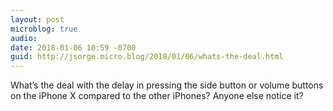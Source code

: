 ```yaml
---
layout: post
microblog: true
audio: 
date: 2018-01-06 10:59 -0700
guid: http://jsorge.micro.blog/2018/01/06/whats-the-deal.html
---
```

What’s the deal with the delay in pressing the side button or volume buttons on the iPhone X compared to the other iPhones? Anyone else notice it?
